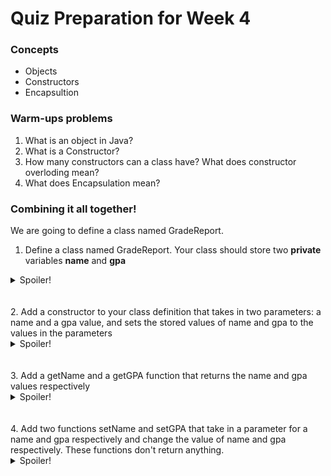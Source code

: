 # Quiz Preparation for Week 4

### Concepts
  * Objects
  * Constructors
  * Encapsultion


### Warm-ups problems
  1. What is an object in Java?
  2. What is a Constructor?
  3. How many constructors can a class have? What does constructor overloding mean?
  3. What does Encapsulation mean?

### Combining it all together!
We are going to define a class named GradeReport. 
  1. Define a class named GradeReport. Your class should store two **private** variables **name** and **gpa**
  <details>
  <summary>Spoiler!</summary>

  ```java
      public class GradeReport {
        private String name;
        private double gpa;
      }
  ```
</details>
<br></br>
  2. Add a constructor to your class definition that takes in two parameters: a name and a gpa value, and sets the stored values of name and gpa to the values in the parameters
  <details>
  <summary>Spoiler!</summary>

  ```java
      public class GradeReport {
        private String name;
        private double gpa;
        public GradeReport (String n, double g) {
          //you can add assert statements to check for invalid inputs, but for now we are just going to assume these are valid.
          name = n;
          gpa = g;
        }
      }
  ```
</details>
<br></br>
  3. Add a getName and a getGPA function that returns the name and gpa values respectively
  <details>
  <summary>Spoiler!</summary>

  ```java
      public class GradeReport {
        private String name;
        private double gpa;
        public GradeReport (String n, double g) {
          //you can add assert statements to check for invalid inputs, but for now we are just going to assume these are valid.
          name = n;
          gpa = g;
        }
        public String getName() {
          return name;
        }
        public String getGPA() {
          return gpa;
        }
      }
  ```
</details>
<br></br>
  4. Add two functions setName and setGPA that take in a parameter for a name and gpa respectively and change the value of name and gpa respectively. These functions don't return anything.
   <details>
  <summary>Spoiler!</summary>

  ```java
      public class GradeReport {
        private String name;
        private double gpa;
        public GradeReport (String n, double g) {
          //you can add assert statements to check for invalid inputs, but for now we are just going to assume these are valid.
          name = n;
          gpa = g;
        }
        public String getName() {
          return name;
        }
        public double getGPA() {
          return gpa;
        }
        public void setName(String n) {
          name = n;
        }
        public void getGPA(double g) {
          gpa = g;
        }
      }
  ```
</details>
<br></br>

